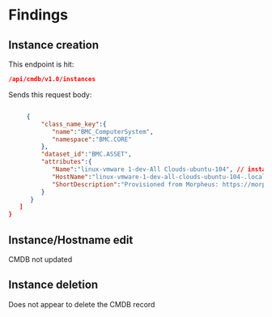 # Findings

## Instance creation


This endpoint is hit: 

```json
/api/cmdb/v1.0/instances
```
Sends this request body:

```json

     {
         "class_name_key":{
            "name":"BMC_ComputerSystem",
            "namespace":"BMC.CORE"
         },
         "dataset_id":"BMC.ASSET",
         "attributes":{
            "Name":"linux-vmware 1-dev-All Clouds-ubuntu-104", // instance name
            "HostName":"linux-vmware-1-dev-all-clouds-ubuntu-104-.localdomain", // hostname
            "ShortDescription":"Provisioned from Morpheus: https://morpheuslab/provisioning/instances/277/nodes/126985\nTenant: Nexio\nUser: Admin User" // link to instance, tenant, and user who created 
         }
      }
   ]
}

```

## Instance/Hostname edit

CMDB not updated


## Instance deletion

Does not appear to delete the CMDB record